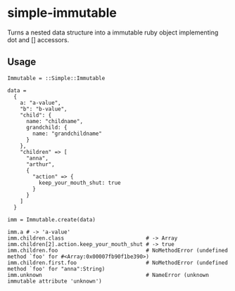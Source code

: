 # simple-immutable

Turns a nested data structure into a immutable ruby object implementing dot and [] accessors.

## Usage


    Immutable = ::Simple::Immutable

    data =
      {
        a: "a-value",
        "b": "b-value",
        "child": {
          name: "childname",
          grandchild: {
            name: "grandchildname"
          }
        },
        "children" => [
          "anna",
          "arthur",
          {
            "action" => {
              keep_your_mouth_shut: true
            }
          }
        ]
      }
      
    imm = Immutable.create(data)
    
    imm.a # -> 'a-value'
    imm.children.class                          # -> Array
    imm.children[2].action.keep_your_mouth_shut # -> true
    imm.children.foo                            # NoMethodError (undefined method `foo' for #<Array:0x00007fb90f1be390>)
    imm.children.first.foo                      # NoMethodError (undefined method `foo' for "anna":String)
    imm.unknown                                 # NameError (unknown immutable attribute 'unknown')

